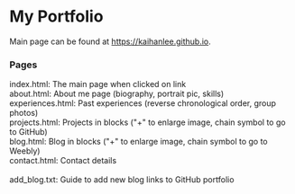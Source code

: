 # My Portfolio

Main page can be found at https://kaihanlee.github.io. 

<h3> Pages </h3>

index.html: The main page when clicked on link  
about.html: About me page (biography, portrait pic, skills)  
experiences.html: Past experiences (reverse chronological order, group photos)  
projects.html: Projects in blocks ("+" to enlarge image, chain symbol to go to GitHub) \
blog.html: Blog in blocks ("+" to enlarge image, chain symbol to go to Weebly) \
contact.html: Contact details \
 \
add_blog.txt: Guide to add new blog links to GitHub portfolio
